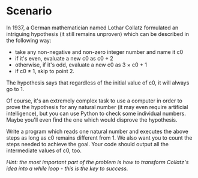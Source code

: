 # **Scenario**

In 1937, a German mathematician named Lothar Collatz formulated an intriguing hypothesis (it still remains unproven) which can be described in the following way:

* take any non-negative and non-zero integer number and name it c0
* if it's even, evaluate a new c0 as c0 ÷ 2
* otherwise, if it's odd, evaluate a new c0 as 3 × c0 + 1
* if c0 ≠ 1, skip to point 2.

The hypothesis says that regardless of the initial value of c0, it will always go to 1.

Of course, it's an extremely complex task to use a computer in order to prove the hypothesis for any natural number (it may even require artificial intelligence), but you can use Python to check some individual numbers. Maybe you'll even find the one which would disprove the hypothesis.


Write a program which reads one natural number and executes the above steps as long as c0 remains different from 1. We also want you to count the steps needed to achieve the goal. Your code should output all the intermediate values of c0, too.

*Hint: the most important part of the problem is how to transform Collatz's idea into a while loop - this is the key to success.*
